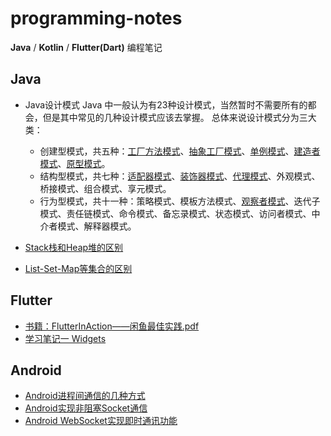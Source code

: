 # programming-notes
**Java** / **Kotlin** / **Flutter(Dart)** 编程笔记

## Java
* Java设计模式
    Java 中一般认为有23种设计模式，当然暂时不需要所有的都会，但是其中常见的几种设计模式应该去掌握。
    总体来说设计模式分为三大类：
  * 创建型模式，共五种：[工厂方法模式](/java/设计模式-工厂模式.md)、[抽象工厂模式](/java/设计模式-抽象工厂模式.md)、[单例模式](java/设计模式-单例模式.md)、[建造者模式](/java/设计模式-建造者模式.md)、[原型模式](/java/设计模式-原型模式.md)。
  * 结构型模式，共七种：[适配器模式](/java/设计模式-适配器模式.md)、[装饰器模式](/java/设计模式-装饰模式.md)、[代理模式](/java/设计模式-代理模式.md)、外观模式、桥接模式、组合模式、享元模式。
  * 行为型模式，共十一种：策略模式、模板方法模式、[观察者模式](/java/设计模式-观察者模式.md)、迭代子模式、责任链模式、命令模式、备忘录模式、状态模式、访问者模式、中介者模式、解释器模式。

* [Stack栈和Heap堆的区别](/java/Stack栈和Heap堆的区别.md)
* [List-Set-Map等集合的区别](/java/List-Set-Map等集合的区别.md)

## Flutter
* [书籍：FlutterInAction——闲鱼最佳实践.pdf](/flutter/FlutterInAction.pdf)
* [学习笔记一 Widgets](/flutter/widgets.md)
## Android
* [Android进程间通信的几种方式](/android/Android进程间通信的几种方式.md)
* [Android实现非阻塞Socket通信](/android/Android实现非阻塞Socket通信.md)
* [Android WebSocket实现即时通讯功能](/android/Android-WebSocket实现即时通讯功能.md)
